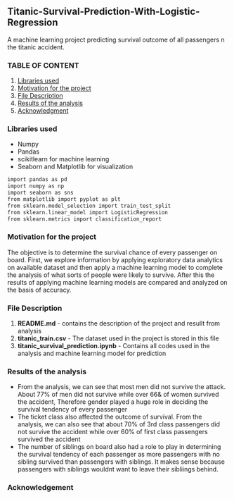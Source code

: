 ## Titanic-Survival-Prediction-With-Logistic-Regression
 A machine learning project predicting survival outcome of all passengers n the titanic accident.

### TABLE OF CONTENT
1.  [Libraries used](#libraries-used)
2.  [Motivation for the project](#motivation-for-the-project)
3.  [File Description](file-description)
4.  [Results of the analysis](result-of-the-analysis)
5.  [Acknowledgment](acknowledgment)



### Libraries used

- Numpy
- Pandas
- scikitlearn for machine learning
- Seaborn and Matplotlib for visualization


```sh
import pandas as pd
import numpy as np
import seaborn as sns
from matplotlib import pyplot as plt
from sklearn.model_selection import train_test_split
from sklearn.linear_model import LogisticRegression
from sklearn.metrics import classification_report
```

### Motivation for the project

The objective is to determine the survival chance of every passenger on board. First, we explore information  by applying exploratory  data analytics  on available  dataset and then apply a machine learning model to complete the analysis of what sorts of people were likely to survive. After this  the  results  of  applying  machine  learning  models  are compared and analyzed on the basis of accuracy.


### File Description

1. **README.md** - contains the description of the project and resullt from analysis
2. **titanic_train.csv** - The dataset used in the project is stored in this file
3. **titanic_survival_prediction.ipynb** - Contains all codes used in the analysis and machine learning model for prediction


### Results of the analysis

- From the analysis, we can see that most men did not survive the attack. About 77% of men did not survive while over 66& of women survived the accident, Therefore gender played a huge role in deciding the survival tendency of every passenger 
- The ticket class also affected the outcome of survival. From the analysis, we can also see that about 70% of 3rd class passengers did not survive the accident while over 60% of first class passengers survived the accident
- The number of siblings on board also had a role to play in determining the survival tendency of each passenger as more passengers with no sibling survived than passengers with siblings. It makes sense because passengers with siblings wouldnt want to leave their sibliings behind.


### Acknowledgement


